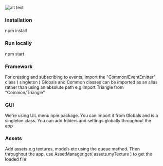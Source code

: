 ![alt text](https://user-images.githubusercontent.com/4989948/96711934-3cbd6780-1396-11eb-92d6-1a3f3fde7cdb.png)

### Installation

npm install

### Run locally

npm start

### Framework

For creating and subscribing to events, import the "Common/EventEmitter" class ( singleton )
Globals and Common classes can be imported as an alias rather than using an absolute path e.g import Triangle from "Common/Triangle"

### GUI

We're using UIL menu npm package. You can import it from Globals and is a singleton class. You can add folders and settings globally throughout the app

### Assets

Add assets e.g textures, models etc using the queue method. Then throughout the app, use AssetManager.get( assets.myTexture ) to get the loaded file


